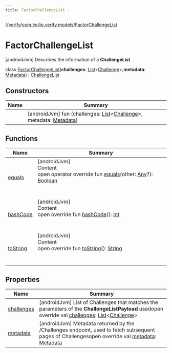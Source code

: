 ```yaml
---
title: FactorChallengeList -
---
```

//[verify](../../index.md)/[com.twilio.verify.models](../index.md)/[FactorChallengeList](index.md)



# FactorChallengeList  
 [androidJvm] Describes the information of a **ChallengeList**  
  
class [FactorChallengeList](index.md)(**challenges**: [List](https://kotlinlang.org/api/latest/jvm/stdlib/kotlin.collections/-list/index.html)<[Challenge](../-challenge/index.md)>,**metadata**: [Metadata](../-metadata/index.md)) : [ChallengeList](../-challenge-list/index.md)   


## Constructors  
  
|  Name|  Summary| 
|---|---|
| [<init>](-init-.md)|  [androidJvm] fun [<init>](-init-.md)(challenges: [List](https://kotlinlang.org/api/latest/jvm/stdlib/kotlin.collections/-list/index.html)<[Challenge](../-challenge/index.md)>, metadata: [Metadata](../-metadata/index.md))   <br>


## Functions  
  
|  Name|  Summary| 
|---|---|
| [equals](https://kotlinlang.org/api/latest/jvm/stdlib/kotlin/-any/equals.html)| [androidJvm]  <br>Content  <br>open operator override fun [equals](https://kotlinlang.org/api/latest/jvm/stdlib/kotlin/-any/equals.html)(other: [Any](https://kotlinlang.org/api/latest/jvm/stdlib/kotlin/-any/index.html)?): [Boolean](https://kotlinlang.org/api/latest/jvm/stdlib/kotlin/-boolean/index.html)  <br><br><br>
| [hashCode](https://kotlinlang.org/api/latest/jvm/stdlib/kotlin/-any/hash-code.html)| [androidJvm]  <br>Content  <br>open override fun [hashCode](https://kotlinlang.org/api/latest/jvm/stdlib/kotlin/-any/hash-code.html)(): [Int](https://kotlinlang.org/api/latest/jvm/stdlib/kotlin/-int/index.html)  <br><br><br>
| [toString](https://kotlinlang.org/api/latest/jvm/stdlib/kotlin/-any/to-string.html)| [androidJvm]  <br>Content  <br>open override fun [toString](https://kotlinlang.org/api/latest/jvm/stdlib/kotlin/-any/to-string.html)(): [String](https://kotlinlang.org/api/latest/jvm/stdlib/kotlin/-string/index.html)  <br><br><br>


## Properties  
  
|  Name|  Summary| 
|---|---|
| [challenges](index.md#com.twilio.verify.models/FactorChallengeList/challenges/#/PointingToDeclaration/)|  [androidJvm] List of Challenges that matches the parameters of the **ChallengeListPayload** usedopen override val [challenges](index.md#com.twilio.verify.models/FactorChallengeList/challenges/#/PointingToDeclaration/): [List](https://kotlinlang.org/api/latest/jvm/stdlib/kotlin.collections/-list/index.html)<[Challenge](../-challenge/index.md)>   <br>
| [metadata](index.md#com.twilio.verify.models/FactorChallengeList/metadata/#/PointingToDeclaration/)|  [androidJvm] Metadata returned by the /Challenges endpoint, used to fetch subsequent pages of Challengesopen override val [metadata](index.md#com.twilio.verify.models/FactorChallengeList/metadata/#/PointingToDeclaration/): [Metadata](../-metadata/index.md)   <br>

